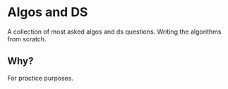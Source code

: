 # Algos and DS
A collection of most asked algos and ds questions. Writing the algorithms from scratch. 

## Why?
For practice purposes.
